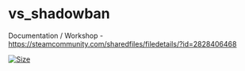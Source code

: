 # vs_shadowban

Documentation / Workshop - https://steamcommunity.com/sharedfiles/filedetails/?id=2828406468

[![Size](https://img.shields.io/github/repo-size/Vectivuss/vs_shadowban?color=%23d227aa&label=Size&logo=lua)](https://github.com/Vectivuss/vs_shadowban)
